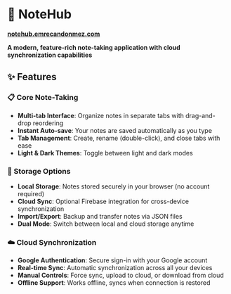 # 📝 NoteHub

**[notehub.emrecandonmez.com](https://notehub.emrecandonmez.com)**

**A modern, feature-rich note-taking application with cloud synchronization capabilities**

## ✨ Features

### 📋 Core Note-Taking
- **Multi-tab Interface**: Organize notes in separate tabs with drag-and-drop reordering
- **Instant Auto-save**: Your notes are saved automatically as you type
- **Tab Management**: Create, rename (double-click), and close tabs with ease
- **Light & Dark Themes**: Toggle between light and dark modes

### 💾 Storage Options
- **Local Storage**: Notes stored securely in your browser (no account required)
- **Cloud Sync**: Optional Firebase integration for cross-device synchronization
- **Import/Export**: Backup and transfer notes via JSON files
- **Dual Mode**: Switch between local and cloud storage anytime

### ☁️ Cloud Synchronization
- **Google Authentication**: Secure sign-in with your Google account
- **Real-time Sync**: Automatic synchronization across all your devices
- **Manual Controls**: Force sync, upload to cloud, or download from cloud
- **Offline Support**: Works offline, syncs when connection is restored